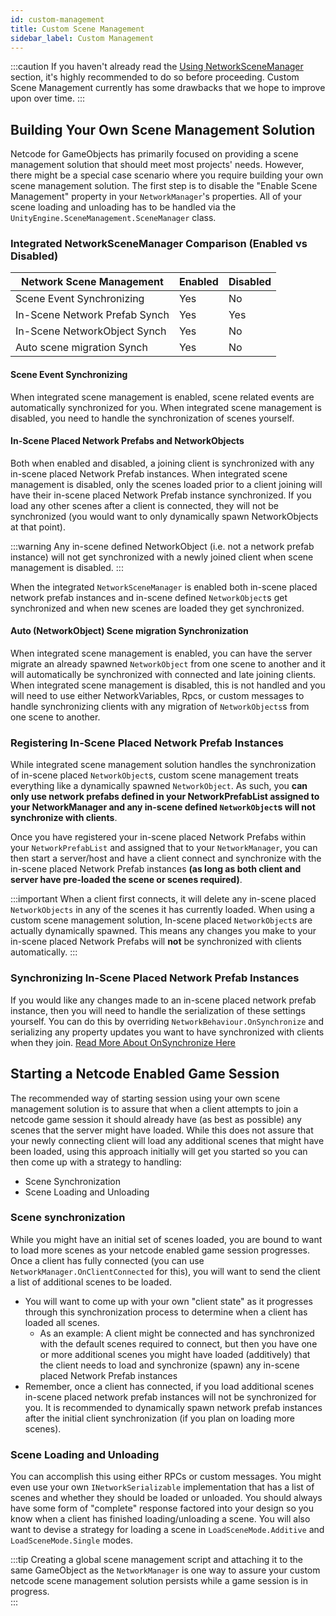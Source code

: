 ```yaml
---
id: custom-management
title: Custom Scene Management
sidebar_label: Custom Management
---
```


:::caution
If you haven't already read the [Using NetworkSceneManager](using-networkscenemanager.md) section, it's highly recommended to do so before proceeding.
Custom Scene Management currently has some drawbacks that we hope to improve upon over time.
:::

## Building Your Own Scene Management Solution
Netcode for GameObjects has primarily focused on providing a scene management solution that should meet most projects' needs. However, there might be a special case scenario where you require building your own scene management solution. The first step is to disable the "Enable Scene Management" property in your `NetworkManager`'s properties. All of your scene loading and unloading has to be handled via the `UnityEngine.SceneManagement.SceneManager` class.  

### Integrated NetworkSceneManager Comparison (Enabled vs Disabled)
Network Scene Management      | Enabled  | Disabled
------------------------------|----------|----------
Scene Event Synchronizing     | Yes      | No
In-Scene Network Prefab Synch | Yes      | Yes
In-Scene NetworkObject Synch  | Yes      | No
Auto scene migration Synch    | Yes      | No

#### Scene Event Synchronizing
When integrated scene management is enabled, scene related events are automatically synchronized for you. When integrated scene management is disabled, you need to handle the synchronization of scenes yourself.

#### In-Scene Placed Network Prefabs and NetworkObjects
Both when enabled and disabled, a joining client is synchronized with any in-scene placed Network Prefab instances. When integrated scene management is disabled, only the scenes loaded prior to a client joining will have their in-scene placed Network Prefab instance synchronized. If you load any other scenes after a client is connected, they will not be synchronized (you would want to only dynamically spawn NetworkObjects at that point).

:::warning Any in-scene defined NetworkObject (i.e. not a network prefab instance) will not get synchronized with a newly joined client when scene management is disabled.
:::

When the integrated `NetworkSceneManager` is enabled both in-scene placed network prefab instances and in-scene defined `NetworkObject`s get synchronized and when new scenes are loaded they get synchronized.

#### Auto (NetworkObject) Scene migration Synchronization
When integrated scene management is enabled, you can have the server migrate an already spawned `NetworkObject` from one scene to another and it will automatically be synchronized with connected and late joining clients.
When integrated scene management is disabled, this is not handled and you will need to use either NetworkVariables, Rpcs, or custom messages to handle synchronizing clients with any migration of `NetworkObjects`s from one scene to another.

### Registering In-Scene Placed Network Prefab Instances
While integrated scene management solution handles the synchronization of in-scene placed `NetworkObject`s, custom scene management treats everything like a dynamically spawned `NetworkObject`.  As such, you **can only use network prefabs defined in your NetworkPrefabList assigned to your NetworkManager and any in-scene defined `NetworkObject`s will not synchronize with clients**.

Once you have registered your in-scene placed Network Prefabs within your `NetworkPrefabList` and assigned that to your `NetworkManager`, you can then start a server/host and have a client connect and synchronize with the in-scene placed Network Prefab instances **(as long as both client and server have pre-loaded the scene or scenes required)**.  

:::important
When a client first connects, it will delete any in-scene placed `NetworkObjects` in any of the scenes it has currently loaded.  When using a custom scene management solution, In-scene placed `NetworkObject`s are actually dynamically spawned. This means any changes you make to your in-scene placed Network Prefabs will **not** be synchronized with clients automatically.
:::

### Synchronizing In-Scene Placed Network Prefab Instances
If you would like any changes made to an in-scene placed network prefab instance, then you will need to handle the serialization of these settings yourself. You can do this by overriding `NetworkBehaviour.OnSynchronize` and serializing any property updates you want to have synchronized with clients when they join. [Read More About OnSynchronize Here](../../basics/networkbehaviour.md#pre-spawn-synchronization)

## Starting a Netcode Enabled Game Session
The recommended way of starting session using your own scene management solution is to assure that when a client attempts to join a netcode game session it should already have (as best as possible) any scenes that the server might have loaded.  While this does not assure that your newly connecting client will load any additional scenes that might have been loaded, using this approach initially will get you started so you can then come up with a strategy to handling:
- Scene Synchronization
- Scene Loading and Unloading

### Scene synchronization
 While you might have an initial set of scenes loaded, you are bound to want to load more scenes as your netcode enabled game session progresses.  Once a client has fully connected (you can use `NetworkManager.OnClientConnected` for this), you will want to send the client a list of additional scenes to be loaded.
  - You will want to come up with your own "client state" as it progresses through this synchronization process to determine when a client has loaded all scenes.  
    - As an example:  A client might be connected and has synchronized with the default scenes required to connect, but then you have one or more additional scenes you might have loaded (additively) that the client needs to load and synchronize (spawn) any in-scene placed Network Prefab instances
  - Remember, once a client has connected, if you load additional scenes in-scene placed network prefab instances will not be synchronized for you. It is recommended to dynamically spawn network prefab instances after the initial client synchronization (if you plan on loading more scenes).

### Scene Loading and Unloading
You can accomplish this using either RPCs or custom messages. You might even use your own `INetworkSerializable` implementation that has a list of scenes and whether they should be loaded or unloaded.  You should always have some form of "complete" response factored into your design so you know when a client has finished loading/unloading a scene. You will also want to devise a strategy for loading a scene in `LoadSceneMode.Additive` and `LoadSceneMode.Single` modes.  

:::tip
Creating a global scene management script and attaching it to the same GameObject as the `NetworkManager` is one way to assure your custom netcode scene management solution persists while a game session is in progress.  
:::









